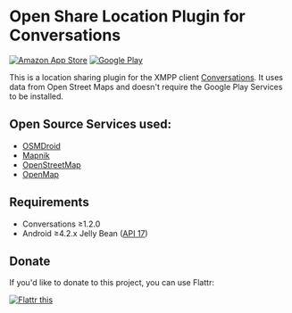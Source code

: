# Open Share Location Plugin for Conversations

[![Amazon App Store](https://images-na.ssl-images-amazon.com/images/G/01/AmazonMobileApps/amazon-apps-store-us-black.png)](https://www.amazon.com/gp/product/B015M1CBJO)
[![Google Play](https://developer.android.com/images/brand/en_generic_rgb_wo_45.png)](https://play.google.com/store/apps/details?id=com.samwhited.opensharelocationplugin)

This is a location sharing plugin for the XMPP client
[Conversations][conversations]. It uses data from Open Street Maps and doesn't
require the Google Play Services to be installed.

## Open Source Services used:

 - [OSMDroid][osmdroid]
 - [Mapnik][mapnik]
 - [OpenStreetMap][osm]
 - [OpenMap][openmap]

## Requirements

 - Conversations ≥1.2.0
 - Android ≥4.2.x Jelly Bean ([API 17][jellybean])


## Donate

If you'd like to donate to this project, you can use Flattr:

[![Flattr this](https://button.flattr.com/flattr-badge-large.png)][flattrthis]

[conversations]: https://github.com/siacs/Conversations
[osmdroid]: https://github.com/osmdroid/osmdroid
[mapnik]: http://mapnik.org/
[flattrthis]: https://flattr.com/submit/auto?user_id=SamWhited&url=https%3A%2F%2Fbitbucket.org%2FSamWhited%2Fopensharelocationplugin
[jellybean]: https://developer.android.com/about/versions/android-4.2.html
[osm]: https://www.openstreetmap.org/
[openmap]: https://openmap.lt/
